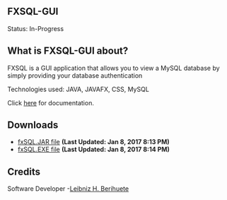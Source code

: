 
<article>
  <h1>FXSQL-GUI</h1>
  <p> Status: In-Progress
  <section>
    <h2> What is FXSQL-GUI about?</h2>
    <p>FXSQL is a GUI application that allows you to view a MySQL database by simply providing your database authentication</p>
    <p>Technologies used: JAVA, JAVAFX, CSS, MySQL</p>
    <p>Click <a href="">here</a> for documentation.
  </section>
  <section>
    <h2>Downloads</h2>
    <ul>
      <li><a href ="https://github.com/iLenny/Shooting-Math/blob/master/game/download/ShootingMath.jar?raw=true" download="ShootingMath">fxSQL.JAR file</a> <b>(Last Updated: Jan 8, 2017 8:13 PM)</b></li>
      <li><a href ="https://github.com/iLenny/Shooting-Math/blob/master/game/download/ShootingMath.exe?raw=true" download="ShootingMath">fxSQL.EXE file</a> <b>(Last Updated: Jan 8, 2017 8:14 PM)</b></li>
    </ul>
  </section>
  
  <footer>
    <h2>Credits</h2>
    <p> Software Developer -<a href="https://www.linkedin.com/in/leibniz-berihuete-60817899">Leibniz H. Berihuete</a></p>
  </footer>
</article>
